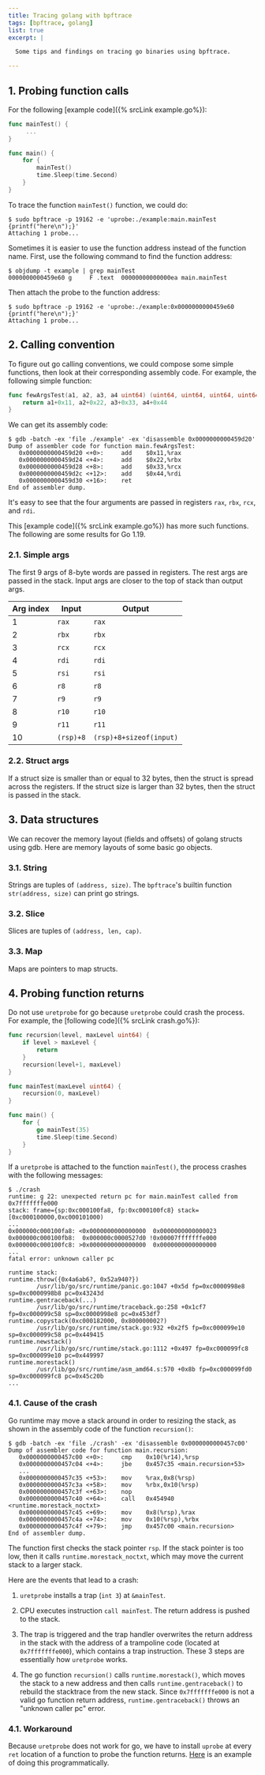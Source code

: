 ```yaml
---
title: Tracing golang with bpftrace
tags: [bpftrace, golang]
list: true
excerpt: |

  Some tips and findings on tracing go binaries using bpftrace.

---
```


## 1. Probing function calls

For the following [example code]({% srcLink example.go%}):

```go
func mainTest() {
     ...
}

func main() {
	for {
		mainTest()
		time.Sleep(time.Second)
	}
}
```

To trace the function `mainTest()` function, we could do:

```text
$ sudo bpftrace -p 19162 -e 'uprobe:./example:main.mainTest {printf("here\n");}'
Attaching 1 probe...
```

Sometimes it is easier to use the function address instead of the
function name. First, use the following command to find the function
address:

```text
$ objdump -t example | grep mainTest
0000000000459e60 g     F .text  00000000000000ea main.mainTest
```

Then attach the probe to the function address:

```text
$ sudo bpftrace -p 19162 -e 'uprobe:./example:0x0000000000459e60 {printf("here\n");}'
Attaching 1 probe...
```

## 2. Calling convention

To figure out go calling conventions, we could compose some simple
functions, then look at their corresponding assembly code.  For
example, the following simple function:

```go
func fewArgsTest(a1, a2, a3, a4 uint64) (uint64, uint64, uint64, uint64) {
	return a1+0x11, a2+0x22, a3+0x33, a4+0x44
}
```

We can get its assembly code:

```text
$ gdb -batch -ex 'file ./example' -ex 'disassemble 0x0000000000459d20'
Dump of assembler code for function main.fewArgsTest:
   0x0000000000459d20 <+0>:     add    $0x11,%rax
   0x0000000000459d24 <+4>:     add    $0x22,%rbx
   0x0000000000459d28 <+8>:     add    $0x33,%rcx
   0x0000000000459d2c <+12>:    add    $0x44,%rdi
   0x0000000000459d30 <+16>:    ret
End of assembler dump.
```

It's easy to see that the four arguments are passed in registers
`rax`, `rbx`, `rcx`, and `rdi`.

This [example code]({% srcLink example.go%}) has more such functions.
The following are some results for Go 1.19.

### 2.1. Simple args

The first 9 args of 8-byte words are passed in registers. The rest
args are passed in the stack.  Input args are closer to the top of
stack than output args.

| Arg index  | Input     | Output                  |
| -----------|-----------| ------------------------|
| 1          | `rax`     | `rax`                   |
| 2          | `rbx`     | `rbx`                   |
| 3          | `rcx`     | `rcx`                   |
| 4          | `rdi`     | `rdi`                   |
| 5          | `rsi`     | `rsi`                   |
| 6          | `r8`      | `r8`                    |
| 7          | `r9`      | `r9`                    |
| 8          | `r10`     | `r10`                   |
| 9          | `r11`     | `r11`                   |
| 10         | `(rsp)+8` | `(rsp)+8+sizeof(input)` |

### 2.2. Struct args

If a struct size is smaller than or equal to 32 bytes, then the struct
is spread across the registers.  If the struct size is larger than 32
bytes, then the struct is passed in the stack.

## 3. Data structures

We can recover the memory layout (fields and offsets) of golang
structs using gdb.  Here are memory layouts of some basic go objects.

### 3.1. String

Strings are tuples of `(address, size)`.  The `bpftrace`'s builtin
function `str(address, size)` can print go strings.

### 3.2. Slice

Slices are tuples of `(address, len, cap)`.

### 3.3. Map

Maps are pointers to map structs.

## 4. Probing function returns

Do not use `uretprobe` for go because `uretprobe` could crash the
process.  For example, the [following code]({% srcLink crash.go%}):

```go
func recursion(level, maxLevel uint64) {
	if level > maxLevel {
		return
	}
	recursion(level+1, maxLevel)
}

func mainTest(maxLevel uint64) {
	recursion(0, maxLevel)
}

func main() {
	for {
		go mainTest(35)
		time.Sleep(time.Second)
	}
}
```

If a `uretprobe` is attached to the function `mainTest()`, the process
crashes with the following messages:

```text
$ ./crash
runtime: g 22: unexpected return pc for main.mainTest called from 0x7fffffffe000
stack: frame={sp:0xc000100fa8, fp:0xc000100fc8} stack=[0xc000100000,0xc000101000)
...
0x000000c000100fa8: <0x0000000000000000  0x0000000000000023 
0x000000c000100fb8:  0x000000c0000527d0 !0x00007fffffffe000 
0x000000c000100fc8: >0x0000000000000000  0x0000000000000000
...
fatal error: unknown caller pc

runtime stack:
runtime.throw({0x4a6ab6?, 0x52a940?})
        /usr/lib/go/src/runtime/panic.go:1047 +0x5d fp=0xc0000998e8 sp=0xc0000998b8 pc=0x43243d
runtime.gentraceback(...)
        /usr/lib/go/src/runtime/traceback.go:258 +0x1cf7 fp=0xc000099c58 sp=0xc0000998e8 pc=0x453df7
runtime.copystack(0xc000182000, 0x800000002?)
        /usr/lib/go/src/runtime/stack.go:932 +0x2f5 fp=0xc000099e10 sp=0xc000099c58 pc=0x449415
runtime.newstack()
        /usr/lib/go/src/runtime/stack.go:1112 +0x497 fp=0xc000099fc8 sp=0xc000099e10 pc=0x449997
runtime.morestack()
        /usr/lib/go/src/runtime/asm_amd64.s:570 +0x8b fp=0xc000099fd0 sp=0xc000099fc8 pc=0x45c20b
...
```

### 4.1. Cause of the crash

Go runtime may move a stack around in order to resizing the stack, as
shown in the assembly code of the function `recursion()`:

```text
$ gdb -batch -ex 'file ./crash' -ex 'disassemble 0x0000000000457c00'
Dump of assembler code for function main.recursion:
   0x0000000000457c00 <+0>:     cmp    0x10(%r14),%rsp
   0x0000000000457c04 <+4>:     jbe    0x457c35 <main.recursion+53>
   ...
   0x0000000000457c35 <+53>:    mov    %rax,0x8(%rsp)
   0x0000000000457c3a <+58>:    mov    %rbx,0x10(%rsp)
   0x0000000000457c3f <+63>:    nop
   0x0000000000457c40 <+64>:    call   0x454940 <runtime.morestack_noctxt>
   0x0000000000457c45 <+69>:    mov    0x8(%rsp),%rax
   0x0000000000457c4a <+74>:    mov    0x10(%rsp),%rbx
   0x0000000000457c4f <+79>:    jmp    0x457c00 <main.recursion>
End of assembler dump.
```

The function first checks the stack pointer `rsp`.  If the stack
pointer is too low, then it calls `runtime.morestack_noctxt`, which
may move the current stack to a larger stack.

Here are the events that lead to a crash:

1. `uretprobe` installs a trap (`int 3`) at `&mainTest`.

2. CPU executes instruction `call mainTest`.  The return address is
   pushed to the stack.

3. The trap is triggered and the trap handler overwrites the return
   address in the stack with the address of a trampoline code (located
   at `0x7fffffffe000`), which contains a trap instruction. These 3
   steps are essentially how `uretprobe` works.

4. The go function `recursion()` calls `runtime.morestack()`, which
   moves the stack to a new address and then calls
   `runtime.gentraceback()` to rebuild the stacktrace from the new
   stack.  Since `0x7fffffffe000` is not a valid go function return
   address, `runtime.gentraceback()` throws an "unknown caller pc"
   error.

### 4.1. Workaround

Because `uretprobe` does not work for go, we have to install `uprobe`
at every `ret` location of a function to probe the function returns.
[Here](https://github.com/mechpen/gotlsdump/blob/e4cb3d/gotlsdump.py)
is an example of doing this programmatically.
